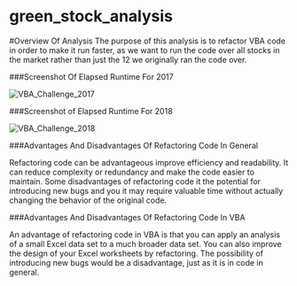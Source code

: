 # green_stock_analysis
#Overview Of Analysis
The purpose of this analysis is to refactor VBA code in order to make it run faster, as we want to run the code over all stocks in the market rather than just the 12 we originally ran the code over. 

###Screenshot Of Elapsed Runtime For 2017

![VBA_Challenge_2017](https://user-images.githubusercontent.com/16723038/94373816-e8e09b00-00d5-11eb-96b1-79065a74f7e7.png)

###Screenshot of Elapsed Runtime For 2018

![VBA_Challenge_2018](https://user-images.githubusercontent.com/16723038/94373830-f8f87a80-00d5-11eb-9794-f1763d530393.png)

###Advantages And Disadvantages Of Refactoring Code In General

Refactoring code can be advantageous improve efficiency and readability.  It can reduce complexity or redundancy and make the code easier to maintain. Some disadvantages of refactoring code it the potential for introducing new bugs and you it may require valuable time without actually changing the behavior of the original code. 


###Advantages And Disadvantages Of Refactoring Code In VBA

An advantage of refactoring code in VBA is that you can apply an analysis of a small Excel data set to a much broader data set. You can also improve the design of your Excel worksheets by refactoring. The possibility of introducing new bugs would be a disadvantage, just as it is in code in general. 

